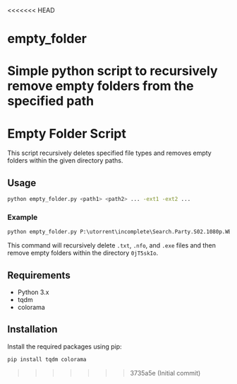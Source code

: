 <<<<<<< HEAD
# empty_folder
Simple python script to recursively remove empty folders from the specified path
=======
# Empty Folder Script

This script recursively deletes specified file types and removes empty folders within the given directory paths.

## Usage

```sh
python empty_folder.py <path1> <path2> ... -ext1 -ext2 ...
```

### Example

```sh
python empty_folder.py P:\utorrent\incomplete\Search.Party.S02.1080p.WEBRip.DDP5.1.x264-NiXON[rartv]\0jT5skIo -txt -nfo -exe
```

This command will recursively delete `.txt`, `.nfo`, and `.exe` files and then remove empty folders within the directory `0jT5skIo`.

## Requirements

- Python 3.x
- tqdm
- colorama

## Installation

Install the required packages using pip:

```sh
pip install tqdm colorama
```
>>>>>>> 3735a5e (Initial commit)
